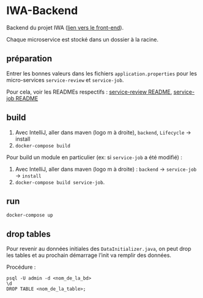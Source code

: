 # IWA-Backend

Backend du projet IWA ([lien vers le front-end](https://github.com/ach-ber/IWA)).

Chaque microservice est stocké dans un dossier à la racine.

## préparation

Entrer les bonnes valeurs dans les fichiers `application.properties` pour les micro-services `service-review` et `service-job`.

Pour cela, voir les READMEs respectifs : [service-review README](./service-review/README.md), [service-job README](./service-job/README.md)

## build

1. Avec IntelliJ, aller dans maven (logo m à droite), `backend`, `Lifecycle` -> install
2. `docker-compose build`

Pour build un module en particulier (ex: si `service-job` a été modifié) :
1. Avec IntelliJ, aller dans maven (logo m à droite) : `backend` -> `service-job` -> `install`
2. `docker-compose build service-job`.

## run

`docker-compose up`

## drop tables

Pour revenir au données initiales des `DataInitializer.java`, on peut drop les tables et au prochain démarrage l’init va remplir des données.

Procédure :

```
psql -U admin -d <nom_de_la_bd>
\d
DROP TABLE <nom_de_la_table>;
```
